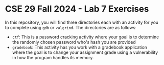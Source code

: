 # CSE 29 Fall 2024 - Lab 7 Exercises

In this repository, you will find three directories each with an activity for you to complete using `gdb` or `valgrind`. The directories are as follows:

- `ctf`: This is a password cracking activity where your goal is to determine the randomly chosen password who's hash you are provided
- `gradebook`: This activity has you work with a gradebook application where the goal is to change your assignment grade using a vulnerability in how the program handles its memory.
